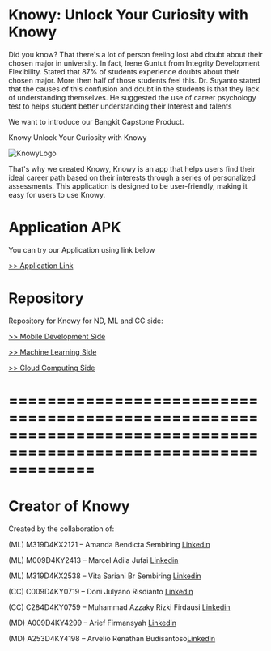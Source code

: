 # Knowy: Unlock Your Curiosity with Knowy

Did you know? That there's a lot of person feeling lost abd doubt about their chosen major in university. In fact, Irene Guntut from Integrity Development Flexibility. Stated that 87% of students experience doubts about their chosen major. More then half of those students feel this. Dr. Suyanto stated that the causes of this confusion and doubt in the students is that they lack of understanding themselves. He suggested the use of career psychology test to helps student better understanding their Interest and talents 

We want to introduce our Bangkit Capstone Product.

Knowy Unlock Your Curiosity with Knowy

![KnowyLogo](https://github.com/MarcelTRG/Git-Test/blob/master/Asset/Logo%20Knowy.png)

That's why we created Knowy, Knowy is an app that helps users find their ideal career path based on their interests through a series of personalized assessments.
This application is designed to be user-friendly, making it easy for users to use Knowy.

# Application APK

You can try our Application using link below

[>> Application Link](https://drive.google.com/drive/folders/1iX5iCcO-ZGvUTxLpqHYhFn1i4EX6wGdX?usp=sharing)

# Repository

Repository for Knowy for ND, ML and CC side:

[>> Mobile Development Side](https://github.com/Capstone-project-Knowy/Mobile-Development)

[>> Machine Learning Side](https://github.com/Capstone-project-Knowy/machine-learn)

[>> Cloud Computing Side](https://github.com/Capstone-project-Knowy/new-cloud)


# =================================================================================================================

# Creator of Knowy

Created by the collaboration of:

(ML) M319D4KX2121 – Amanda Bendicta Sembiring [Linkedin](https://www.linkedin.com/in/amanda-bendicta-sembiring)

(ML) M009D4KY2413 – Marcel Adila Jufai [Linkedin](https://www.linkedin.com/in/marcel-jufai-256a7b2b5/)

(ML) M319D4KX2538 – Vita Sariani Br Sembiring [Linkedin](http://linkedin.com/in/vita-sariani-959207222)

(CC) C009D4KY0719 – Doni Julyano Risdianto [Linkedin](https://www.linkedin.com/in/dnjlynrsdnt/)

(CC) C284D4KY0759 – Muhammad Azzaky Rizki Firdausi [Linkedin](https://www.linkedin.com/in/azzaky-rizki/)

(MD) A009D4KY4299 – Arief Firmansyah [Linkedin](https://www.linkedin.com/in/arief-firmansyah-55084a22b/)

(MD) A253D4KY4198 – Arvelio Renathan Budisantoso[Linkedin](https://www.linkedin.com/in/arveliorenathan/)
